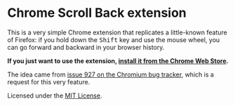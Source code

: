 # Chrome Scroll Back extension

This is a very simple Chrome extension that replicates a little-known feature of Firefox: if you hold down the <kbd>Shift</kbd> key and use the mouse wheel, you can go forward and backward in your browser history.

**If you just want to use the extension, [install it from the Chrome Web Store][install].**

The idea came from [issue 927 on the Chromium bug tracker][issue 927], which is a request for this very feature.

Licensed under the [MIT License](LICENSE.txt).

[issue 927]: https://code.google.com/p/chromium/issues/detail?id=927#c18

[install]: https://chrome.google.com/webstore/detail/scroll-back/bhhdgkdmcbgoecgmdgbkabdbjcihafgc?hl=en-GB&gl=GB


